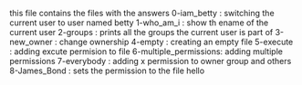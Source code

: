 this file contains the files with the answers
0-iam_betty : switching the current user to user named betty
1-who_am_i : show th ename of the current user
2-groups : prints all the groups the current user is part of
3-new_owner : change ownership
4-empty : creating an empty file
5-execute : adding excute permision to file
6-multiple_permissions: adding multiple permissions
7-everybody : adding x permission to owner group and others
8-James_Bond : sets the permission to the file hello
